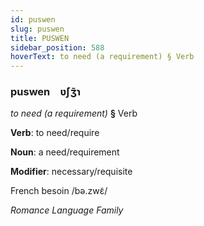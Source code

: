 ```yaml
---
id: puswen
slug: puswen
title: PUSWEN
sidebar_position: 588
hoverText: to need (a requirement) § Verb
---
```


### puswen&emsp;<span kind="abugida">ʋ́ʃʒ̃ɿ</span>

*to need (a requirement)* **§** Verb

**Verb**: to need/require

**Noun**: a need/requirement

**Modifier**: necessary/requisite

French besoin /bə.zwɛ̃/

*Romance Language Family*